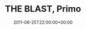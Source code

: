 ---
templateKey: event
guid: 0896539e-6eab-11ea-99c5-002590d1d1b0
date: 2011-08-25T22:00:00+00:00
eventTime: '10pm'
title: THE BLAST, Primo
artist: THE BLAST
city: Taipei
venue: Primo
group: LEO37
---